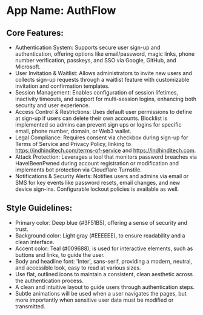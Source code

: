 # **App Name**: AuthFlow

## Core Features:

- Authentication System: Supports secure user sign-up and authentication, offering options like email/password, magic links, phone number verification, passkeys, and SSO via Google, GitHub, and Microsoft.
- User Invitation & Waitlist: Allows administrators to invite new users and collects sign-up requests through a waitlist feature with customizable invitation and confirmation templates.
- Session Management: Enables configuration of session lifetimes, inactivity timeouts, and support for multi-session logins, enhancing both security and user experience.
- Access Control & Restrictions: Uses default user permissions to define at sign-up if users can delete their own accounts. Blocklist is implemented so admins can prevent sign ups or logins for specific email, phone number, domain, or Web3 wallet.
- Legal Compliance: Requires consent via checkbox during sign-up for Terms of Service and Privacy Policy, linking to https://indhinditech.com/terms-of-service and https://indhinditech.com.
- Attack Protection: Leverages a tool that monitors password breaches via HaveIBeenPwned during account registration or modification and implements bot protection via Cloudflare Turnstile.
- Notifications & Security Alerts: Notifies users and admins via email or SMS for key events like password resets, email changes, and new device sign-ins. Configurable lockout policies is available as well.

## Style Guidelines:

- Primary color: Deep blue (#3F51B5), offering a sense of security and trust.
- Background color: Light gray (#EEEEEE), to ensure readability and a clean interface.
- Accent color: Teal (#009688), is used for interactive elements, such as buttons and links, to guide the user.
- Body and headline font: 'Inter', sans-serif, providing a modern, neutral, and accessible look, easy to read at various sizes.
- Use flat, outlined icons to maintain a consistent, clean aesthetic across the authentication process.
- A clean and intuitive layout to guide users through authentication steps.
- Subtle animations will be used when a user navigates the pages, but more importantly when sensitive user data must be modified or transmitted.